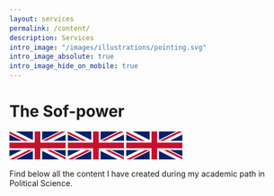 ```yaml
---
layout: services
permalink: /content/
description: Services
intro_image: "/images/illustrations/pointing.svg"
intro_image_absolute: true
intro_image_hide_on_mobile: true
---
```


# The Sof-power

<img src='/images/uk/UK_flag.png' width=100 aligned=center>
<img src='/images/uk/UK_flag.png' width=100 aligned=center>
<img src='/images/uk/UK_flag.png' width=100 aligned=center>

<br>

Find below all the content I have created during my academic path in Political Science.
